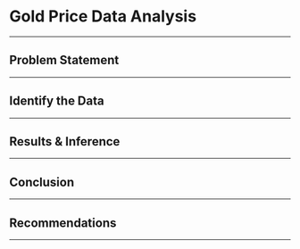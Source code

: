 # Gold Price Data Analysis
-----

## Problem Statement



-----

## Identify the Data



-----

## Results & Inference



-----

## Conclusion



-----

## Recommendations



-----